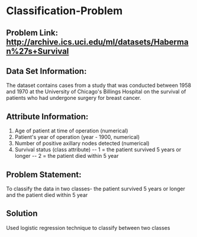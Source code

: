 # Classification-Problem

## Problem Link: http://archive.ics.uci.edu/ml/datasets/Haberman%27s+Survival

## Data Set Information:

The dataset contains cases from a study that was conducted between 1958 and 1970 at the University of Chicago's Billings Hospital on the survival of patients who had undergone surgery for breast cancer.


## Attribute Information:

1. Age of patient at time of operation (numerical) 
2. Patient's year of operation (year - 1900, numerical) 
3. Number of positive axillary nodes detected (numerical) 
4. Survival status (class attribute) 
-- 1 = the patient survived 5 years or longer 
-- 2 = the patient died within 5 year

## Problem Statement: 
To classify the data in two classes- the patient survived 5 years or longer and the patient died within 5 year

## Solution
Used logistic regression technique to classify between two classes
